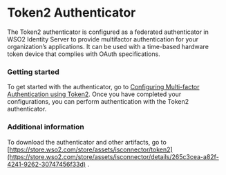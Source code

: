 # Token2 Authenticator

The Token2 authenticator is configured as a federated authenticator in
WSO2 Identity Server to provide multifactor authentication for your
organization’s applications. It can be used with a time-based hardware
token device that complies with OAuth specifications.

### Getting started

To get started with the authenticator, go to [Configuring Multi-factor
Authentication using
Token2](_Configuring_Multi-factor_Authentication_using_Token2_). Once
you have completed your configurations, you can perform authentication
with the Token2 authenticator.

### Additional information

To download the authenticator and other artifacts, go to
[https://store.wso2.com/store/assets/isconnector/token2](https://store.wso2.com/store/assets/isconnector/details/265c3cea-a82f-4241-9262-30747456f33d)
.

  
